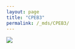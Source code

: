 ```yaml
---
layout: page
title: "CPEB3"
permalink: /_mds/CPEB3/
---
```


![](../../algns0/N10_5HSAA024654_aln_report.png?raw=true)